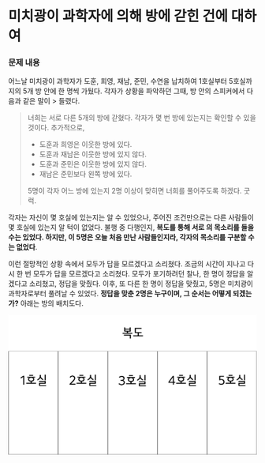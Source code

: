 # 미치광이 과학자에 의해 방에 갇힌 건에 대하여
### 문제 내용
어느날 미치광이 과학자가 도훈, 희영, 재남, 준민, 수연을 납치하여 1호실부터 5호실까지의 5개 방 안에 한 명씩 가뒀다. 각자가 상황을 파악하던 그때, 방 안의 스피커에서 다음과 같은 말이 > 들렸다. 
> 너희는 서로 다른 5개의 방에 갇혔다. 각자가 몇 번 방에 있는지는 확인할 수 있을 것이다. 추가적으로,
> * 도훈과 희영은 이웃한 방에 있다.
> * 도훈과 재남은 이웃한 방에 있지 않다.
> * 도훈과 준민은 이웃한 방에 있지 않다.
> * 재남은 준민보다 왼쪽 방에 있다.
> 
> 5명이 각자 어느 방에 있는지 2명 이상이 맞히면 너희를 풀어주도록 하겠다. 굿럭.

각자는 자신이 몇 호실에 있는지는 알 수 있었으나, 주어진 조건만으로는 다른 사람들이 몇 호실에 있는지 알 턱이 없었다. 불행 중 다행인지, **복도를 통해 서로 의 목소리를 들을 수는 있었다. 하지만, 이 5명은 오늘 처음 만난 사람들인지라, 각자의 목소리를 구분할 수는 없었다**. 

이런 절망적인 상황 속에서 모두가 답을 모르겠다고 소리쳤다. 조금의 시간이 지나고 다시 한 번 모두가 답을 모르겠다고 소리쳤다. 모두가 포기하려던 찰나, 한 명이 정답을 알겠다고 소리쳤고, 정답을 맞췄다. 이후, 또 다른 한 명이 정답을 맞췄고, 5명은 미치광이 과학자로부터 풀려날 수 있었다. **정답을 맞춘 2명은 누구이며, 그 순서는 어떻게 되겠는가?** 아래는 방의 배치도다.

![방 배치도](rooms.png)
